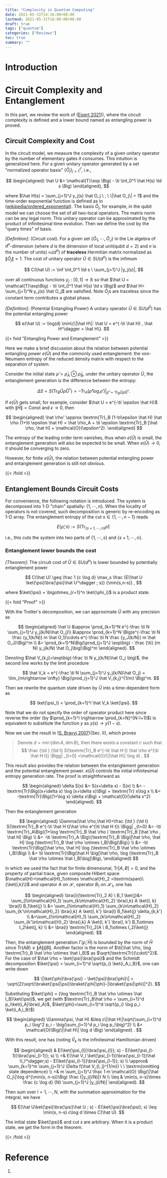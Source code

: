 ```yaml
---
title: "Complexity in Quantum Computing"
date: 2021-05-31T14:16:00+08:00
lastmod: 2021-05-31T18:00:00+08:00
draft: true
tags: ["quantum"]
categories: ["Reviews"]
toc: true
summary: ""
---
```


# Introduction

# Circuit Complexity and Entanglement

In this part, we review the work of ([Eisert 2021][1])), where the circuit complexity is defined and a lower bound named as entangling power is proved. 

## Circuit Complexity and Cost

In the circuit model, we measure the complexity of a given unitary operator by the number of elementary gates it consumes. This intuition is generalized here. For a given unitary operator generated by a set "normalized operator basis" $\{\hat O_j\}_{j=1}^{J}$, i.e., 

$$
\begin{aligned}
\hat U &= \mathcal{T}\exp \Big( - \ti \int_0^1 \hat H(s) \td s \Big) 
\end{aligned},
$$

where $\hat H(s) = \sum_{j=1}^J y_j(s) \hat O_j \ ; \ \|\hat O_j\| = 1$ and the time-order exponential function is defined as in ([wikipedia/ordered_exponential][2]). The basis $\hat O_j$, for example, in the qubit model we can choose the set of all two-local operators. The matrix norm can be any legal norm. This unitary operator can be approximated by the product of infinitesimal time evolution. Then we define the cost by the "query times" of basis.

_[Definition]_: (Circuit cost). For a given set $\{\hat O_1,\cdots,\hat O_J\}$ in the Lie algebra of $d^n$-dimension (where $d$ is the dimension of local unit(qubit $d=2$) and $n$ is the number of units) $\mathfrak{su}(d^n)$ of **traceless** Hermitian matrix normalized as $\|\hat O_j\|=1$. The cost of unitary operator $\hat U \in SU(d^n)$ is the infimum 

$$
C(\hat U) := \inf \int_0^1 \td s \ \sum_{j=1}^J |y_j(s)|,
$$

over all continuous functions $y_j: [0,1] \rightarrow \mathbb{R}$ so that $\hat U = \mathcal{T}\exp\Big( - \ti \int_0^1 \hat H(s) \td s \Big)$ and $\hat H= \sum_{j=1}^N y_j(s) \hat O_j$ are satisfied. Note $\hat O_j$s are traceless since the constant term contributes a global phase. 

<!--
{{< fold "Case of su(2)" >}}

As the simplest case, we consider the situation of $n=1, d=2$, i.e., the unitary operator in $U(2)$. This is also the complexity of single qubit gates. 

The generic form of $2\times 2$ unitary operator reads (up to a global phase or $U(1)$ freedom.)

$$
\bm{U} = \begin{bmatrix}
u & v \\
-v^* & u^*
\end{bmatrix} \ \textrm{in which} \ |u|^2 + |v|^2 = 1.
$$

With the embedding of Bloch sphere, any $\bm{U}$ corresponds to a rotation on the Bloch sphere $\mathbb{S}^2$, according to the relation of

$$
\begin{aligned}
\bm{U} &= e^{-\ti \sum_{i=1}^3 x^i \sigma^i} = \bm{I} \cos \|\bm{x}\|_2 - \ti \frac {\bm{x}\cdot \bm{\sigma}} {\|\bm{x}\|_2} \sin \|\bm{x}\|_2 \\
&\sim e^{-\ti 2\theta \bm{n}\cdot \bm{J}} = \tilde{\bm{U}} \in SO(3)
\end{aligned},
$$

where $\theta = \|\bm{x}\|_2, \bm{n} = \bm{x} / \|\bm{x}\|_2$, and $\bm{J}$ is the generator of $\mathfrak{so}(3)$. The relation between these two  representation is, with the Bloch sphere map of

$$
\mathbb{C}^2 \ni \bm{z} = \begin{bmatrix}
e^{-\ti \phi / 2} \cos \frac \theta 2 \\
e^{\ti \phi / 2} \sin \frac \theta 2
\end{bmatrix} \sim (\sin\theta \cos \phi, \sin\theta \sin \phi, \cos\theta) = \tilde{\bm{z}} \in \mathbb{S}^2,
$$

that

$$
\bm{U} \bm{z} \sim \tilde{\bm{U}} \tilde{\bm{z}}.
$$

Thus, with this relation, we can map the approximator driven by $\hat H(s) \in\textrm{span }\mathfrak{su}(2)$ to the linear combination of $\mathfrak{so}(3)$. The latter one has the geometric meaning of infinitesimal rotation in $\mathbb{S}^2$. This fact provides us the equation to compute the cost of any operator in $U(2)$, by the following procedure

1.  Map the unitary operator(matrix) $\hat U$ to the rotation on $\mathbb{S}^2$, described as $(\bm{n}, \theta)$ with axis $\bm{n}$ and angle $\theta$,
2.  Find the corresponding rotation generator $\{\bm{n}_j\}$ of the given set $\{\hat O_j\}$.
3.  Find the best approximation of $(\bm{n}, \theta)$ by $\{\bm{R}_j\}$ as the product of a sequence of infinitesimal rotation

    $$
    (\bm{n},\theta) = \lim_{\min\{\delta\theta_i\}\rightarrow 0}\prod_{i=1}^N (\bm{n}_i,\delta \theta_i).
    $$

    The "best" means the arc length $s = \sum_i \delta \theta_i$ is minimized over all possible approximation. Note this arc length is different from usual definition in geometry, this is the role of the restricted generator set $\{\hat O_j\}$. In the limit of $\delta\theta_i \rightarrow 0$, ordered exponential of operators(matrix) returns to the product up to a higher order error, like the circuit decomposition. 
4.  The circuit complexity 

    $$
    C(\hat U) = \frac 1 2 s.
    $$

    The factor $s$ comes from the relation between $\theta \bm{n}\cdot\bm{\sigma} \rightarrow 2\theta \bm{n} \cdot \bm{J}$, since the norm of Pauli matrices and generator $\bm{J}$ are $1$. Common generators of $\mathfrak{su}(2)$ has the norm of $1/2$. 

Then to find the circuit cost of a unitary operator in $U(2)$ need us to find the decomposition along given axes of a 3-D rotation with minimum sum of rotation angles. 

{{< /fold >}}
-->

_[Definition]_: (Potential Entangling Power) A unitary operator $\hat U \in SU(d^2)$ has the potential entangling power 

$$
e(\hat U) := \log(d) \min\{\|\hat H\|: \hat U = e^{-\ti \hat H} , \hat H^\dagger = \hat H\}.
$$

{{< fold "Entangling Power and Entanglement" >}}

Here we make a brief discussion about the relation between potential entangling power $e(\hat U)$ and the commonly used entanglement: the von-Neumann entropy of the reduced density matrix with respect to the separation of system. 

Consider the initial state $\hat \rho = \hat \rho_A \otimes \hat \rho_B$, under the unitary operator $\hat U$, the entanglement generation is the difference between the entropy:

$$
\Delta S = S(\textrm{Tr}_B \hat U \hat \rho \hat U^\dagger) = -\textrm{Tr}_A\Big(\hat \rho' \log \rho'\Big)\Big|_{\hat \rho' = \textrm{Tr}_B \hat U \hat \rho \hat U^\dagger}.
$$

If $e(\hat U)$ gets small, for example, consider $\hat U = e^{-\ti \epsilon \hat H}$ with $\|\hat H\|=\textrm{Const}$ and $\epsilon\rightarrow 0$, then

$$
\begin{aligned}
\hat \rho' \approx \textrm{Tr}_B (1-\ti\epsilon \hat H) \hat \rho (1+\ti \epsilon \hat H) = \hat \rho_A + \ti \epsilon \textrm{Tr}_B [\hat \rho, \hat H] + \mathcal{O}(\epsilon^2).
\end{aligned}
$$

The entropy of the leading order term vanishes, thus when $e(\hat U)$ is small, the entanglement generation will also be expected to be small. When $e(\hat U)\rightarrow 0$, it should be converging to zero. 

However, for finite $e(\hat U)$, the relation between potential entangling power and entanglement generation is still not obvious. 


{{< /fold >}}

## Entanglement Bounds Circuit Costs

For convenience, the following notation is introduced. The system is decomposed into 1-D "chain" spatially: $\{1,\cdots,n\}$. When the locality of operators is not covered, such decomposition is generic by re-encoding as 1-D array. The entanglement entropy of the cut $s\in\{1,\cdots,n-1\}$ reads

$$
E(\hat \rho; s) := S(\textrm{Tr}_{\{s+1,\cdots,n\}} \hat \rho).
$$

i.e., this cuts the system into two parts of $\{1,\cdots,s\}$ and $\{s+1,\cdots,n\}$. 

### Entanglement lower bounds the cost

_[Theorem]_: The circuit cost of $\hat U\in SU(d^n)$ is lower bounded by potentially entanglement power

$$
C(\hat U) \geq \frac 1 {c \log d} \max_s \frac {E(\hat U \ket{\psi}\bra{\psi}\hat U^\dagger ; s)} {\min(s,n-s)} ,
$$

where $\ket{\psi} = \bigotimes_{r=1}^n \ket{\phi_i}$ is a product state.

{{< fold "Proof" >}}

With the Trotter's decomposition, we can approximate $\hat U$ with any precision as

$$
\begin{aligned}
\hat U &\approx \prod_{k=1}^N e^{-\frac \ti N \sum_{j=1}^J y_j(k/N)\hat O_j}\\
&\approx \prod_{k=1}^N \Big(e^{-\frac \ti N \frac {y_1(k/N)} m \hat O_1}\cdots e^{-\frac \ti N \frac {y_J(k/N)} m \hat O_J}\Big)^m \\
&= \prod_{k=1}^N\Big(\prod_{j=1}^J \exp\big( - \frac {\ti} {m N} y_j(k/N) \hat O_j\big)\Big)^m
\end{aligned}.
$$

Denoting $\hat V_{k,j}=\exp\big(-\frac \ti N y_j(k/N)\hat O_j \big)$, the second line works by the limit procedure

$$
\hat V_k = e^{-\frac \ti N \sum_{j=1}^J y_j(k/N)\hat O_j} = \lim_{m\rightarrow \infty} \Big(\prod_{j=1}^J \hat V_{k,j}^{1/m} \Big)^m. 
$$

Then we rewrite the quantum state driven by $\hat U$ into a time-dependent form as

$$
\ket{\psi_l} = \prod_{k=1}^l \hat V_k \ket{\psi}.
$$

Note that we do not specify the order of operator product here since reverse the order (by $\prod_{k=1}^l \rightarrow \prod_{k=N}^{N-l+1}$) is equivalent to substitute the function $y$ as $y(s) \rightarrow y(1-s)$. 

Now we use the result in ([S. Bravyi 2007][3])(Sec. II), which proves

> Denote $d=\min \{\dim A, \dim B\}$, then there exists a constant $c$ such that
$$
\frac {\td } {\td t} S(\textrm{Tr}_B e^{-\ti \hat H t} \hat \rho e^{\ti \hat H t}) \Bigg| _{t=0} =\mathcal{O}(\|\hat H\| \log d) .
$$

This result also provides the relation between the entanglement generation and the potential entanglement power. $e(\hat U)$ controls the initial infinitesimal entropy generation rate. The proof is straightforward as 

$$
\begin{aligned}
\delta S(x) &= S(x+\delta x) - S(x) \\
&= - \textrm{Tr}\Big((x+\delta x) \log (x+\delta x)\Big) + \textrm{Tr} x\log x \\
&= -\textrm{Tr}\Big((1+\log x) \delta x\Big) + \mathcal{O}(\delta x^2)
\end{aligned}.
$$

Then the entanglement generation

$$
\begin{aligned}
\Gamma(\hat \rho,\hat H)=\frac {\td } {\td t} S(\textrm{Tr}_B e^{-\ti \hat H t}\hat \rho e^{\ti \hat H t}) \Bigg| _{t=0} &= -\ti \textrm{Tr}_A\Big((1+\log \textrm{Tr}_B \hat \rho ) \textrm{Tr}_B [\hat \rho , \hat H] \Big) \\
&= -\ti \textrm{Tr}_A \Big\{\textrm{Tr}_B \Big([\hat \rho, \hat H] \log (\textrm{Tr}_B \hat \rho \otimes I_B)\Big)\Big\}  \\
&= -\ti \textrm{Tr}\Big([\hat \rho, \hat H] \log (\textrm{Tr}_B \hat \rho \otimes I_B)\Big) \\
&= \ti \textrm{Tr}\Big(\hat H \big[\hat \rho, \log (\textrm{Tr}_B \hat \rho \otimes \hat I_B)\big]\Big),
\end{aligned}
$$

in which we used the fact that for finite dimensional, $\textrm{Tr} [A, B] = 0$, and the property of partial trace, given composite Hilbert space $\mathcal{H}=\mathcal{H}_1\otimes \mathcal{H}_2 =\textrm{span}\{\ket{i,k}\}$ and operator $A$ on $\mathcal{H}$, operator $B_1$ on $\mathcal{H}_1$, one has

$$
\begin{aligned}
\bra{i}(\textrm{Tr}_2 A) \ B_1 \ket{j}&= \sum_{l\in\mathcal{H}_1} \sum_{k\in\mathcal{H}_2} \bra{i,k} A \ket{l, k} \bra{l} B_1\ket{j} \\
&= \sum_{l\in\mathcal{H}_1} \sum_{k\in\mathcal{H}_2} \sum_{k'\in\mathcal{H}_2} \bra{i,k} A \ket{l, k'} \bra{l} B_1\ket{j} \delta_{k,k'} \\
&=\sum_{l\in\mathcal{H}_1} \sum_{k\in\mathcal{H}_2} \sum_{k'\in\mathcal{H}_2} \bra{i,k} A \ket{l, k'} \bra{l, k'} B_1\otimes I_2\ket{j, k} \\
&= \bra{i} \textrm{Tr}_2(A \ B_1\otimes I_2)\ket{j}
\end{aligned}.
$$

Then, the entanglement generation $\Gamma(\hat \rho,\hat H)$ is bounded by the norm of $\hat H$ since $\textrm{Tr}(AB)\leq \|A\|\|B\|$. Another factor is the norm of $\ti[\hat \rho, \log \textrm{Tr}_B \hat \rho \otimes \hat I_B]$ as $\sqrt{\textrm{Tr}(\cdot)^2}$. For the case of $\hat \rho = \ket{\psi}\bra{\psi}$ and the Schmidt decomposition $\ket{\psi} = \sum_{i=1}^d \sqrt{p_i} \ket{i_A,i_B}$, one can write down

$$
\|\ket{\phi}\bra{\psi} - \ket{\psi}\bra{\phi}\| = \sqrt{2}\sqrt{\braket{\psi|\psi}\braket{\phi|\phi}-|\braket{\psi|\phi}|^2}.
$$

Substituting $\ket{\phi} = (\log \textrm{Tr}_B \hat \rho \otimes \hat I_B)\ket{\psi}$, we get (with $\textrm{Tr}_B\hat \rho = \sum_{i=1}^d p_i\ket{i_A}\bra{i_A}$, $\ket{\phi}=\sum_{i=1}^d \sqrt{p_i} \log p_i \ket{i_A,i_B}$)

$$
\begin{aligned}
\Gamma(\psi, \hat H) &\leq c\|\hat H\|\sqrt{\sum_{i=1}^d p_i \log^2 p_i - \big(\sum_{i=1}^d p_i \log p_i\big)^2} \\
&= \mathcal{O}\Big(\|\hat H\| \log d \Big)
\end{aligned} .
$$


With this result, one has (noting $\hat V_k$ is the infinitesimal Hamiltonian driven)

$$
\begin{aligned}
& E(\ket{\psi_{l}}\bra{\psi_{l}}; s) - E(\ket{\psi_{l-1}}\bra{\psi_{l-1}}; s) \\
=& E(\hat V_l \ket{\psi_{l-1}}\bra{\psi_{l-1}}\hat V_l^\dagger;s) - E(\ket{\psi_{l-1}}\bra{\psi_{l-1}}; s) \\
\approx& \sum_{k=1}^m \sum_{j=1}^J \Delta f(\hat V_{l, j}^{1/m}) \ \ \textrm{omitting state dependence} \\
=& m \sum_{j=1}^J \frac 1 m \mathcal{O} \Big(\|\hat O_j\|\log d^{\min(s, n-s)}\Big) \frac {|y_j(l/N)|} N \\
\leq & \min(s, n-s)\times  \frac {c \log d} {N}  \sum_{j=1}^J |y_j(l/N)|
\end{aligned}.
$$

Then sum over $l=1,\cdots,N$, with the summation approximation for the integral, we have

$$
E(\hat U\ket{\psi}\bra{\psi}\hat U ; s) - E(\ket{\psi}\bra{\psi}; s) \leq \min(s, n-s) c\log d \times C(\hat U).
$$

The initial state $\ket{\psi}$ and cut $s$ are arbitrary. When it is a product state, we get the form in the theorem. 

{{< /fold >}}



# Reference

1.  

[1]: https://arxiv.org/pdf/2104.03332.pdf
[2]: https://en.wikipedia.org/wiki/Ordered_exponential
[3]: https://journals.aps.org/pra/abstract/10.1103/PhysRevA.76.052319